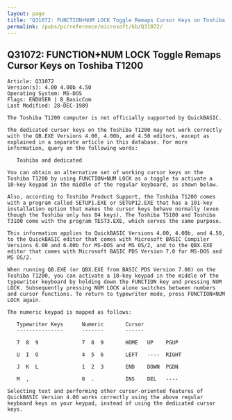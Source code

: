 ```yaml
---
layout: page
title: "Q31072: FUNCTION+NUM LOCK Toggle Remaps Cursor Keys on Toshiba T1200"
permalink: /pubs/pc/reference/microsoft/kb/Q31072/
---
```


## Q31072: FUNCTION+NUM LOCK Toggle Remaps Cursor Keys on Toshiba T1200

	Article: Q31072
	Version(s): 4.00 4.00b 4.50
	Operating System: MS-DOS
	Flags: ENDUSER | B_BasicCom
	Last Modified: 28-DEC-1989
	
	The Toshiba T1200 computer is not officially supported by QuickBASIC.
	
	The dedicated cursor keys on the Toshiba T1200 may not work correctly
	with the QB.EXE Versions 4.00, 4.00b, and 4.50 editors, except as
	explained in a separate article in this database. For more
	information, query on the following words:
	
	   Toshiba and dedicated
	
	You can obtain an alternative set of working cursor keys on the
	Toshiba T1200 by using FUNCTION+NUM LOCK as a toggle to activate a
	10-key keypad in the middle of the regular keyboard, as shown below.
	
	Also, according to Toshiba Product Support, the Toshiba T1200 comes
	with a program called SETUP1.EXE or SETUP12.EXE that has a 101-key
	installation option that makes the cursor keys behave normally (even
	though the Toshiba only has 84 keys). The Toshiba T5100 and Toshiba
	T3100 come with the program TEST3.EXE, which serves the same purpose.
	
	This information applies to QuickBASIC Versions 4.00, 4.00b, and 4.50,
	to the QuickBASIC editor that comes with Microsoft BASIC Compiler
	Versions 6.00 and 6.00b for MS-DOS and MS OS/2, and to the QBX.EXE
	editor that comes with Microsoft BASIC PDS Version 7.0 for MS-DOS and
	MS OS/2.
	
	When running QB.EXE (or QBX.EXE from BASIC PDS Version 7.00) on the
	Toshiba T1200, you can activate a 10-key keypad in the middle of the
	typewriter keyboard by holding down the FUNCTION key and pressing NUM
	LOCK. Subsequently pressing NUM LOCK alone switches between numbers
	and cursor functions. To return to typewriter mode, press FUNCTION+NUM
	LOCK again.
	
	The numeric keypad is mapped as follows:
	
	   Typewriter Keys      Numeric       Cursor
	   ---------------      -------       ------
	
	   7  8  9              7  8  9       HOME   UP    PGUP
	
	   U  I  O              4  5  6       LEFT   ----  RIGHT
	
	   J  K  L              1  2  3       END    DOWN  PGDN
	
	   M  ,                 0  .          INS    DEL   ----
	
	Selecting text and performing other cursor-oriented features of
	QuickBASIC Version 4.00 works correctly using the above regular
	keyboard keys as your keypad, instead of using the dedicated cursor
	keys.
